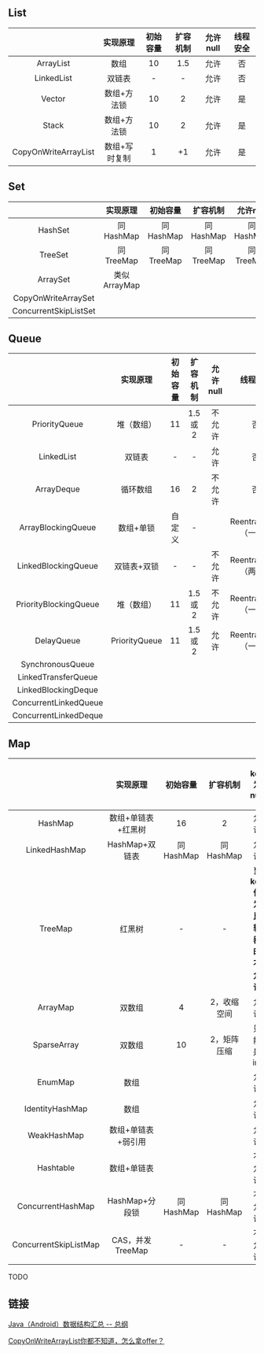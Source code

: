 ## List

|                      |   实现原理    | 初始容量 | 扩容机制 | 允许null | 线程安全 |
| :------------------: | :-----------: | :------: | :------: | :------: | :------: |
|      ArrayList       |     数组      |    10    |   1.5    |   允许   |    否    |
|      LinkedList      |    双链表     |    -     |    -     |   允许   |    否    |
|        Vector        |  数组+方法锁  |    10    |    2     |   允许   |    是    |
|        Stack         |  数组+方法锁  |    10    |    2     |   允许   |    是    |
| CopyOnWriteArrayList | 数组+写时复制 |    1     |    +1    |   允许   |    是    |

## Set

|                       |   实现原理   | 初始容量  | 扩容机制  | 允许null  | 线程安全  |
| :-------------------: | :----------: | :-------: | :-------: | :-------: | :-------: |
|        HashSet        |  同HashMap   | 同HashMap | 同HashMap | 同HashMap | 同HashMap |
|        TreeSet        |  同TreeMap   | 同TreeMap | 同TreeMap | 同TreeMap | 同TreeMap |
|       ArraySet        | 类似ArrayMap |           |           |           |           |
|  CopyOnWriteArraySet  |              |           |           |           |           |
| ConcurrentSkipListSet |              |           |           |           |           |

## Queue

|                       |   实现原理    | 初始容量 | 扩容机制 | 允许null |       线程安全       |
| :-------------------: | :-----------: | :------: | :------: | :------: | :------------------: |
|     PriorityQueue     |  堆（数组）   |    11    |  1.5或2  |  不允许  |          否          |
|      LinkedList       |    双链表     |    -     |    -     |   允许   |          否          |
|      ArrayDeque       |   循环数组    |    16    |    2     |  不允许  |          否          |
|  ArrayBlockingQueue   |   数组+单锁   |  自定义  |    -     |          | ReentranLock（一把） |
|  LinkedBlockingQueue  |  双链表+双锁  |    -     |    -     |  不允许  | ReentranLock（两把） |
| PriorityBlockingQueue |  堆（数组）   |    11    |  1.5或2  |  不允许  | ReentranLock（一把） |
|      DelayQueue       | PriorityQueue |    11    |  1.5或2  |   允许   | ReentranLock（一把） |
|   SynchronousQueue    |               |          |          |          |                      |
|  LinkedTransferQueue  |               |          |          |          |                      |
|  LinkedBlockingDeque  |               |          |          |          |                      |
| ConcurrentLinkedQueue |               |          |          |          |                      |
| ConcurrentLinkedDeque |               |          |          |          |                      |

## Map

|                       |      实现原理      | 初始容量  |  扩容机制   |          key为null          | value为null | 线程安全 |
| :-------------------: | :----------------: | :-------: | :---------: | :-------------------------: | :---------: | :------: |
|        HashMap        | 数组+单链表+红黑树 |    16     |      2      |            允许             |    允许     |    否    |
|     LinkedHashMap     |   HashMap+双链表   | 同HashMap |  同HashMap  |            允许             |    允许     |    否    |
|        TreeMap        |       红黑树       |     -     |      -      | **当key作为比较器时不允许** |    允许     |    否    |
|       ArrayMap        |       双数组       |     4     | 2，收缩空间 |            允许             |    允许     |    否    |
|      SparseArray      |       双数组       |    10     | 2，矩阵压缩 |          只能是int          |    允许     |    否    |
|        EnumMap        |        数组        |           |             |            允许             |    允许     |    否    |
|    IdentityHashMap    |        数组        |           |             |            允许             |    允许     |    否    |
|      WeakHashMap      | 数组+单链表+弱引用 |           |             |            允许             |    允许     |    否    |
|       Hashtable       |    数组+单链表     |           |             |           不允许            |   不允许    |    是    |
|   ConcurrentHashMap   |   HashMap+分段锁   | 同HashMap |  同HashMap  |           不允许            |   不允许    |    是    |
| ConcurrentSkipListMap |  CAS，并发TreeMap  |     -     |      -      |           不允许            |   不允许    |    是    |

TODO

## 链接

[Java（Android）数据结构汇总 -- 总纲](https://www.jianshu.com/p/88a5020f16df)

[CopyOnWriteArrayList你都不知道，怎么拿offer？](https://zhuanlan.zhihu.com/p/48784500)

